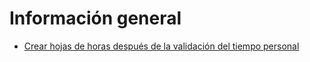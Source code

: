 # Información general

  * [Crear hojas de horas después de la validación del tiempo personal](overview/time_off)

